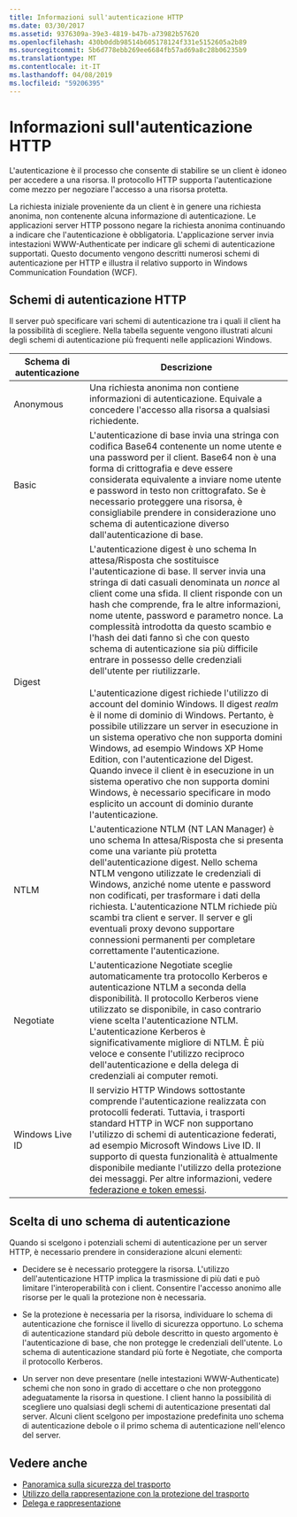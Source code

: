 ```yaml
---
title: Informazioni sull'autenticazione HTTP
ms.date: 03/30/2017
ms.assetid: 9376309a-39e3-4819-b47b-a73982b57620
ms.openlocfilehash: 430b0ddb98514b605178124f331e5152605a2b89
ms.sourcegitcommit: 5b6d778ebb269ee6684fb57ad69a8c28b06235b9
ms.translationtype: MT
ms.contentlocale: it-IT
ms.lasthandoff: 04/08/2019
ms.locfileid: "59206395"
---
```

# <a name="understanding-http-authentication"></a>Informazioni sull'autenticazione HTTP
L'autenticazione è il processo che consente di stabilire se un client è idoneo per accedere a una risorsa. Il protocollo HTTP supporta l'autenticazione come mezzo per negoziare l'accesso a una risorsa protetta.  
  
 La richiesta iniziale proveniente da un client è in genere una richiesta anonima, non contenente alcuna informazione di autenticazione. Le applicazioni server HTTP possono negare la richiesta anonima continuando a indicare che l'autenticazione è obbligatoria. L'applicazione server invia intestazioni WWW-Authenticate per indicare gli schemi di autenticazione supportati. Questo documento vengono descritti numerosi schemi di autenticazione per HTTP e illustra il relativo supporto in Windows Communication Foundation (WCF).  
  
## <a name="http-authentication-schemes"></a>Schemi di autenticazione HTTP  
 Il server può specificare vari schemi di autenticazione tra i quali il client ha la possibilità di scegliere. Nella tabella seguente vengono illustrati alcuni degli schemi di autenticazione più frequenti nelle applicazioni Windows.  
  
|Schema di autenticazione|Descrizione|  
|---------------------------|-----------------|  
|Anonymous|Una richiesta anonima non contiene informazioni di autenticazione. Equivale a concedere l'accesso alla risorsa a qualsiasi richiedente.|  
|Basic|L'autenticazione di base invia una stringa con codifica Base64 contenente un nome utente e una password per il client. Base64 non è una forma di crittografia e deve essere considerata equivalente a inviare nome utente e password in testo non crittografato. Se è necessario proteggere una risorsa, è consigliabile prendere in considerazione uno schema di autenticazione diverso dall'autenticazione di base.|  
|Digest|L'autenticazione digest è uno schema In attesa/Risposta che sostituisce l'autenticazione di base. Il server invia una stringa di dati casuali denominata un *nonce* al client come una sfida. Il client risponde con un hash che comprende, fra le altre informazioni, nome utente, password e parametro nonce. La complessità introdotta da questo scambio e l'hash dei dati fanno sì che con questo schema di autenticazione sia più difficile entrare in possesso delle credenziali dell'utente per riutilizzarle.<br /><br /> L'autenticazione digest richiede l'utilizzo di account del dominio Windows. Il digest *realm* è il nome di dominio di Windows. Pertanto, è possibile utilizzare un server in esecuzione in un sistema operativo che non supporta domini Windows, ad esempio Windows XP Home Edition, con l'autenticazione del Digest. Quando invece il client è in esecuzione in un sistema operativo che non supporta domini Windows, è necessario specificare in modo esplicito un account di dominio durante l'autenticazione.|  
|NTLM|L'autenticazione NTLM (NT LAN Manager) è uno schema In attesa/Risposta che si presenta come una variante più protetta dell'autenticazione digest. Nello schema NTLM vengono utilizzate le credenziali di Windows, anziché nome utente e password non codificati, per trasformare i dati della richiesta. L'autenticazione NTLM richiede più scambi tra client e server. Il server e gli eventuali proxy devono supportare connessioni permanenti per completare correttamente l'autenticazione.|  
|Negotiate|L'autenticazione Negotiate sceglie automaticamente tra protocollo Kerberos e autenticazione NTLM a seconda della disponibilità. Il protocollo Kerberos viene utilizzato se disponibile, in caso contrario viene scelta l'autenticazione NTLM. L'autenticazione Kerberos è significativamente migliore di NTLM. È più veloce e consente l'utilizzo reciproco dell'autenticazione e della delega di credenziali ai computer remoti.|  
|Windows Live ID|Il servizio HTTP Windows sottostante comprende l'autenticazione realizzata con protocolli federati. Tuttavia, i trasporti standard HTTP in WCF non supportano l'utilizzo di schemi di autenticazione federati, ad esempio Microsoft Windows Live ID. Il supporto di questa funzionalità è attualmente disponibile mediante l'utilizzo della protezione dei messaggi. Per altre informazioni, vedere [federazione e token emessi](../../../../docs/framework/wcf/feature-details/federation-and-issued-tokens.md).|  
  
## <a name="choosing-an-authentication-scheme"></a>Scelta di uno schema di autenticazione  
 Quando si scelgono i potenziali schemi di autenticazione per un server HTTP, è necessario prendere in considerazione alcuni elementi:  
  
-   Decidere se è necessario proteggere la risorsa. L'utilizzo dell'autenticazione HTTP implica la trasmissione di più dati e può limitare l'interoperabilità con i client. Consentire l'accesso anonimo alle risorse per le quali la protezione non è necessaria.  
  
-   Se la protezione è necessaria per la risorsa, individuare lo schema di autenticazione che fornisce il livello di sicurezza opportuno. Lo schema di autenticazione standard più debole descritto in questo argomento è l'autenticazione di base, che non protegge le credenziali dell'utente. Lo schema di autenticazione standard più forte è Negotiate, che comporta il protocollo Kerberos.  
  
-   Un server non deve presentare (nelle intestazioni WWW-Authenticate) schemi che non sono in grado di accettare o che non proteggono adeguatamente la risorsa in questione. I client hanno la possibilità di scegliere uno qualsiasi degli schemi di autenticazione presentati dal server. Alcuni client scelgono per impostazione predefinita uno schema di autenticazione debole o il primo schema di autenticazione nell'elenco del server.  
  
## <a name="see-also"></a>Vedere anche

- [Panoramica sulla sicurezza del trasporto](../../../../docs/framework/wcf/feature-details/transport-security-overview.md)
- [Utilizzo della rappresentazione con la protezione del trasporto](../../../../docs/framework/wcf/feature-details/using-impersonation-with-transport-security.md)
- [Delega e rappresentazione](../../../../docs/framework/wcf/feature-details/delegation-and-impersonation-with-wcf.md)

